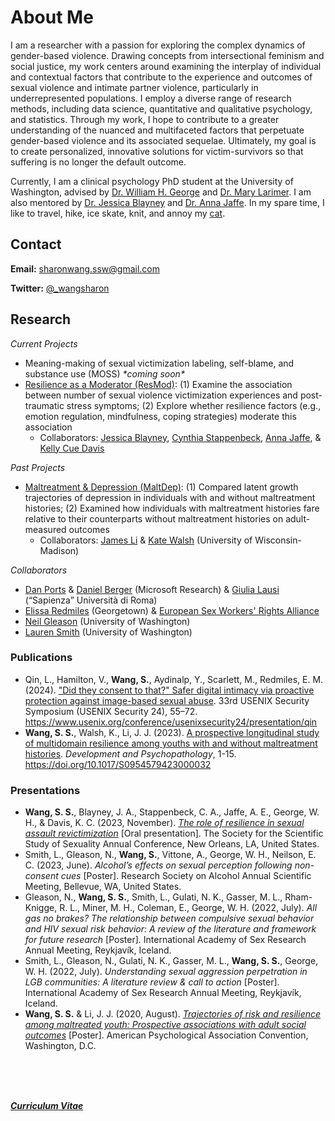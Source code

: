 # About Me
I am a researcher with a passion for exploring the complex dynamics of gender-based violence. Drawing concepts from intersectional feminism and social justice, my work centers around examining the interplay of individual and contextual factors that contribute to the experience and outcomes of sexual violence and intimate partner violence, particularly in underrepresented populations. I employ a diverse range of research methods, including data science, quantitative and qualitative psychology, and statistics. Through my work, I hope to contribute to a greater understanding of the nuanced and multifaceted factors that perpetuate gender-based violence and its associated sequelae. Ultimately, my goal is to create personalized, innovative solutions for victim-survivors so that suffering is no longer the default outcome.

Currently, I am a clinical psychology PhD student at the University of Washington, advised by [Dr. William H. George](https://psych.uw.edu/directory/2743) and [Dr. Mary Larimer](https://psych.uw.edu/directory/2697). I am also mentored by [Dr. Jessica Blayney](https://jessicablayney.com/) and [Dr. Anna Jaffe](https://psychiatry.uw.edu/profile/anna-jaffe/). In my spare time, I like to travel, hike, ice skate, knit, and annoy my [cat](https://www.instagram.com/juno_thefloof/).

## Contact 
**Email:** [sharonwang.ssw@gmail.com](mailto:sharonwang.ssw@gmail.com)

**Twitter:** [@\_wangsharon](https://twitter.com/_wangsharon)

## Research
*Current Projects*
 * Meaning-making of sexual victimization labeling, self-blame, and substance use (MOSS) *\*coming soon\**
 * [Resilience as a Moderator (ResMod)](https://osf.io/bj5ck): (1) Examine the association between number of sexual violence victimization experiences and post-traumatic stress symptoms; (2) Explore whether resilience factors (e.g., emotion regulation, mindfulness, coping strategies) moderate this association
     * Collaborators: [Jessica Blayney](https://jessicablayney.com/), [Cynthia Stappenbeck](http://sites.gsu.edu/stappenbeck-lab/dr-stappenbeck/), [Anna Jaffe](https://psychiatry.uw.edu/profile/anna-jaffe/), & [Kelly Cue Davis](https://search.asu.edu/profile/3175330)

*Past Projects*
 * [Maltreatment & Depression (MaltDep)](https://osf.io/zn3t6): (1) Compared latent growth trajectories of depression in individuals with and without maltreatment histories; (2) Examined how individuals with maltreatment histories fare relative to their counterparts without maltreatment histories on adult-measured outcomes
     * Collaborators: [James Li](https://lilab.waisman.wisc.edu/staff/li-james/) & [Kate Walsh](https://psych.wisc.edu/staff/walsh-kate/) (University of Wisconsin-Madison)
 

*Collaborators*
 * [Dan Ports](https://drkp.net/) & [Daniel Berger](https://www.microsoft.com/en-us/research/people/daberg/) (Microsoft Research) & [Giulia Lausi](https://research.uniroma1.it/researcher/c6b16018d3a47f07cd595d1f63d4418c31306e9336fa0fe1d348a652) (“Sapienza” Università di Roma)
 * [Elissa Redmiles](https://elissaredmiles.com/) (Georgetown) & [European Sex Workers' Rights Alliance](https://www.eswalliance.org/)
 * [Neil Gleason](https://depts.washington.edu/whgweb/grad-students/neil-gleason/) (University of Washington)
 * [Lauren Smith](https://depts.washington.edu/whgweb/grad-students/lauren-smith/) (University of Washington)

### Publications
  * Qin, L., Hamilton, V., **Wang, S.**, Aydinalp, Y., Scarlett, M., Redmiles, E. M. (2024). ["Did they consent to that?" Safer digital intimacy via proactive protection against image-based sexual abuse](https://arxiv.org/abs/2403.04659). 33rd USENIX Security Symposium (USENIX Security 24), 55–72. https://www.usenix.org/conference/usenixsecurity24/presentation/qin
  * **Wang, S. S.**, Walsh, K., Li, J. J. (2023). [A prospective longitudinal study of multidomain resilience among youths with and without maltreatment histories](https://doi.org/10.1017/S0954579423000032). *Development and Psychopathology*, 1-15. https://doi.org/10.1017/S0954579423000032

### Presentations
  * **Wang, S. S.**, Blayney, J. A., Stappenbeck, C. A., Jaffe, A. E., George, W. H., & Davis, K. C. (2023, November). *[The role of resilience in sexual assault revictimization](SSSS_presentation.pdf)* \[Oral presentation]. The Society for the Scientific Study of Sexuality Annual Conference, New Orleans, LA, United States.
  * Smith, L., Gleason, N., **Wang, S.**, Vittone, A., George, W. H., Neilson, E. C. (2023, June). *Alcohol’s effects on sexual perception following non-consent cues* \[Poster]. Research Society on Alcohol Annual Scientific Meeting, Bellevue, WA, United States.
  * Gleason, N., **Wang, S. S.**, Smith, L., Gulati, N. K., Gasser, M. L., Rham-Knigge, R. L., Miner, M. H., Coleman, E., George, W. H. (2022, July). *All gas no brakes? The relationship between compulsive sexual behavior and HIV sexual risk behavior: A review of the literature and framework for future research* \[Poster]. International Academy of Sex Research Annual Meeting, Reykjavík, Iceland.
  * Smith, L., Gleason, N., Gulati, N. K., Gasser, M. L., **Wang, S. S.**, George, W. H. (2022, July). *Understanding sexual aggression perpetration in LGB communities: A literature review & call to action* \[Poster]. International Academy of Sex Research Annual Meeting, Reykjavík, Iceland.
  * **Wang, S. S.** & Li, J. J. (2020, August). *[Trajectories of risk and resilience among maltreated youth: Prospective associations with adult social outcomes](wangsharon-APAposter2020.pdf)* \[Poster]. American Psychological Association Convention, Washington, D.C.

<br>
<br>  
<br>   

***[Curriculum Vitae](https://docs.google.com/document/d/1HALVXAWMI0qIH7h0kzLMshFTEhNcD-u98blQm_V6tig/edit?usp=sharing)***
